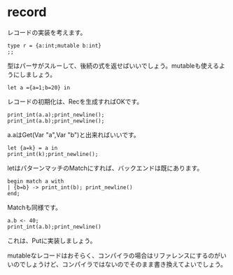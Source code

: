 # record

レコードの実装を考えます。

```
type r = {a:int;mutable b:int}
;;
```

型はパーサがスルーして、後続の式を返せばいいでしょう。mutableも使えるようにしましょう。

```
let a ={a=1;b=20} in
```

レコードの初期化は、Recを生成すればOKです。

```
print_int(a.a);print_newline();
print_int(a.b);print_newline();
```

a.aはGet(Var "a",Var "b")と出来ればいいです。

```
let {a=k} = a in
print_int(k);print_newline();
```

letはパターンマッチのMatchにすれば、バックエンドは既にあります。

```
begin match a with
| {b=b} -> print_int(b); print_newline()
end;
```

Matchも同様です。

```
a.b <- 40;
print_int(a.b);print_newline()
```

これは、Putに実装しましょう。

mutableなレコードはおそらく、コンパイラの場合はリファレンスにするのがいいのでしょうけど、コンパイラではないのでそのまま書き換えてよいでしょう。


